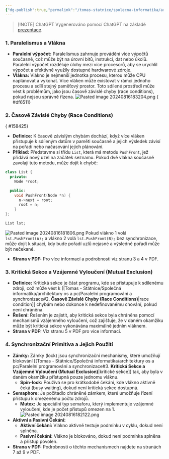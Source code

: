 ```yaml
---
{"dg-publish":true,"permalink":"/tomas-statnice/spolecna-informatika/architektury-os-a-pc/paralelni-programovani-a-synchronizace/","tags":["architektura_pc_a_os","spolecna_informatika","tomas"],"noteIcon":""}
---
```


> [!NOTE] ChatGPT
> Vygenerováno pomocí ChatGPT na základě [prezentace](https://cdn.tom-nguyen.dev/06-sync.pdf).

### 1. **Paralelismus a Vlákna**
   - **Paralelní výpočet:** Paralelismus zahrnuje provádění více výpočtů současně, což může být na úrovni bitů, instrukcí, dat nebo úkolů. Paralelní výpočet rozděluje úlohy mezi více procesorů, aby se urychlil výpočet a efektivně využily dostupné hardwarové zdroje.
   - **Vlákna:** Vlákno je nejmenší jednotka procesu, kterou může CPU naplánovat a vykonat. Více vláken může existovat v rámci jednoho procesu a sdílí stejný paměťový prostor. Toto sdílené prostředí může vést k problémům, jako jsou časově závislé chyby (race conditions), pokud nejsou správně řízena.
   ![Pasted image 20240816183204.png](/img/user/assets/img/Pasted%20image%2020240816183204.png)
{ #df6511}


### 2. **Časově Závislé Chyby (Race Conditions)**
{ #158425}


   - **Definice:** K časově závislým chybám dochází, když více vláken přistupuje k sdíleným datům v paměti současně a jejich výsledek závisí na pořadí nebo načasování jejich plánování.
   - **Příklad:** Představme si třídu `List`, která má metodu `PushFront`, jež přidává nový uzel na začátek seznamu. Pokud dvě vlákna současně zavolají tuto metodu, může dojít k chybě:

 ```cpp
 class List {
   private:
	 Node *root;

   public:
	 void PushFront(Node *n) {
	   n->next = root;
	   root = n;
	 }
 };

 List lst;
 ```
![Pasted image 20240816181806.png](/img/user/assets/img/Pasted%20image%2020240816181806.png)
 Pokud vlákno 1 volá `lst.PushFront(A);` a vlákno 2 volá `lst.PushFront(B);` bez synchronizace, může dojít k situaci, kdy bude pořadí uzlů nejasné a výsledné pořadí může být nečekané.

   - **Strana v PDF:** Pro více informací a podrobnosti viz stranu 3 a 4 v PDF.

### 3. **Kritická Sekce a Vzájemné Vyloučení (Mutual Exclusion)**
   - **Definice:** Kritická sekce je část programu, kde se přistupuje k sdílenému zdroji, což může vést k [[Tomas - Státnice/Společná informatika/architektury os a pc/Paralelní programování a synchronizace#2. **Časově Závislé Chyby (Race Conditions)**\|race condition]] chybám nebo dokonce k nedefinovanému chování, pokud není chráněna.
   - **Řešení:** Řešením je zajistit, aby kritická sekce byla chráněna pomocí mechanismů vzájemného vyloučení, což zajišťuje, že v daném okamžiku může být kritická sekce vykonávána maximálně jedním vláknem.
   - **Strana v PDF:** Viz stranu 5 v PDF pro více informací.

### 4. **Synchronizační Primitiva a Jejich Použití**
   - **Zámky:** Zámky (lock) jsou synchronizační mechanismy, které umožňují blokování [[Tomas - Státnice/Společná informatika/architektury os a pc/Paralelní programování a synchronizace#3. **Kritická Sekce a Vzájemné Vyloučení (Mutual Exclusion)**\|kritické sekce]] tak, aby byla v daném okamžiku přístupná pouze jednomu vláknu.
     - **Spin-lock:** Používá se pro krátkodobé čekání, kde vlákno aktivně čeká (busy waiting), dokud není kritická sekce dostupná.
   - **Semaphore:** Je počítadlo chráněné zámkem, které umožňuje řízení přístupu k omezenému počtu zdrojů.
     - **Mutex:** Je speciální typ semaforu, který implementuje vzájemné vyloučení, kde je počet přístupů omezen na 1.
    ![Pasted image 20240816182122.png](/img/user/assets/img/Pasted%20image%2020240816182122.png)
   - **Aktivní a Pasivní Čekání:**
     - **Aktivní čekání:** Vlákno aktivně testuje podmínku v cyklu, dokud není splněna.
     - **Pasivní čekání:** Vlákno je blokováno, dokud není podmínka splněna a přístup povolen.
   - **Strana v PDF:** Podrobnosti o těchto mechanismech najdete na stranách 7 až 9 v PDF.